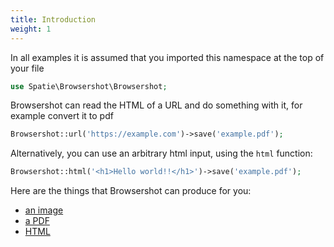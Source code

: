 ```yaml
---
title: Introduction
weight: 1
---
```


In all examples it is assumed that you imported this namespace at the top of your file

```php
use Spatie\Browsershot\Browsershot;
```

Browsershot can read the HTML of a URL and do something with it, for example convert it to pdf

```php
Browsershot::url('https://example.com')->save('example.pdf');
```

Alternatively, you can  use an arbitrary html input, using the `html` function:

```php
Browsershot::html('<h1>Hello world!!</h1>')->save('example.pdf');
```

Here are the things that Browsershot can produce for you:

- [an image](/docs/browsershot/v1/usage)
- [a PDF](/docs/browsershot/v1/usage)
- [HTML](/docs/browsershot/v1/usage)
